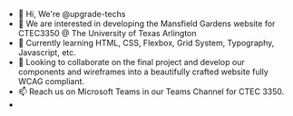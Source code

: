- 👋 Hi, We're @upgrade-techs
- 👀 We are interested in developing the Mansfield Gardens website for CTEC3350 @ The University of Texas Arlington
- 🌱 Currently learning HTML, CSS, Flexbox, Grid System, Typography, Javascript, etc. 
- 💞️ Looking to collaborate on the final project and develop our components and wireframes into a beautifully crafted website fully WCAG compliant.
- 📫 Reach us on Microsoft Teams in our Teams Channel for CTEC 3350.
-

<!---
upgrade-techs/upgrade-techs is a ✨ special ✨ repository because its `README.md` (this file) appears on your GitHub profile.
You can click the Preview link to take a look at your changes.
--->
